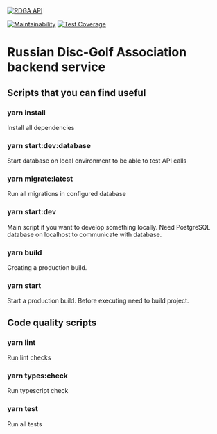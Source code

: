 [![RDGA API](https://cronitor.io/badges/l7IGcf/production/4TNtlB1HYns_r6IR8CEQ6ApTJLQ.svg)](https://rdga.ru/api/coffee)

[![Maintainability](https://api.codeclimate.com/v1/badges/d05c08ef198174fe7a69/maintainability)](https://codeclimate.com/github/RDGAapp/backend/maintainability)
[![Test Coverage](https://api.codeclimate.com/v1/badges/d05c08ef198174fe7a69/test_coverage)](https://codeclimate.com/github/RDGAapp/backend/test_coverage)

# Russian Disc-Golf Association backend service
## Scripts that you can find useful
### yarn install
Install all dependencies
### yarn start:dev:database
Start database on local environment to be able to test API calls
### yarn migrate:latest
Run all migrations in configured database
### yarn start:dev
Main script if you want to develop something locally. Need PostgreSQL database on localhost to communicate with database.
### yarn build
Creating a production build.
### yarn start
Start a production build. Before executing need to build project.
## Code quality scripts
### yarn lint
Run lint checks
### yarn types:check
Run typescript check
### yarn test
Run all tests
